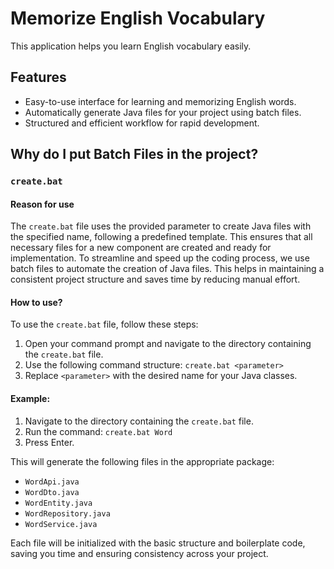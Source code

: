 # Memorize English Vocabulary

This application helps you learn English vocabulary easily.

## Features

- Easy-to-use interface for learning and memorizing English words.
- Automatically generate Java files for your project using batch files.
- Structured and efficient workflow for rapid development.

## Why do I put Batch Files in the project?
### `create.bat`
#### Reason for use

The `create.bat` file uses the provided parameter to create Java files with the specified name, following a predefined template. This ensures that all necessary files for a new component are created and ready for implementation. To streamline and speed up the coding process, we use batch files to automate the creation of Java files. This helps in maintaining a consistent project structure and saves time by reducing manual effort.


#### How to use?


To use the `create.bat` file, follow these steps:

1. Open your command prompt and navigate to the directory containing the `create.bat` file.
2. Use the following command structure: `create.bat <parameter>`
3. Replace `<parameter>` with the desired name for your Java classes.

#### Example:

1. Navigate to the directory containing the `create.bat` file.
2. Run the command: `create.bat Word`
3. Press Enter.

This will generate the following files in the appropriate package:

- `WordApi.java`
- `WordDto.java`
- `WordEntity.java`
- `WordRepository.java`
- `WordService.java`

Each file will be initialized with the basic structure and boilerplate code, saving you time and ensuring consistency across your project.
